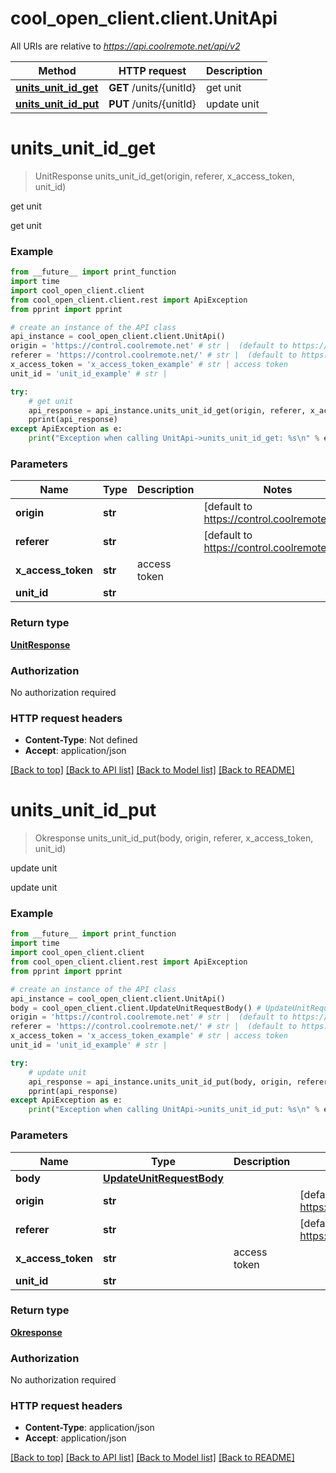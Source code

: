 # cool_open_client.client.UnitApi

All URIs are relative to *https://api.coolremote.net/api/v2*

Method | HTTP request | Description
------------- | ------------- | -------------
[**units_unit_id_get**](UnitApi.md#units_unit_id_get) | **GET** /units/{unitId} | get unit
[**units_unit_id_put**](UnitApi.md#units_unit_id_put) | **PUT** /units/{unitId} | update unit

# **units_unit_id_get**
> UnitResponse units_unit_id_get(origin, referer, x_access_token, unit_id)

get unit

get unit

### Example
```python
from __future__ import print_function
import time
import cool_open_client.client
from cool_open_client.client.rest import ApiException
from pprint import pprint

# create an instance of the API class
api_instance = cool_open_client.client.UnitApi()
origin = 'https://control.coolremote.net' # str |  (default to https://control.coolremote.net)
referer = 'https://control.coolremote.net/' # str |  (default to https://control.coolremote.net/)
x_access_token = 'x_access_token_example' # str | access token
unit_id = 'unit_id_example' # str | 

try:
    # get unit
    api_response = api_instance.units_unit_id_get(origin, referer, x_access_token, unit_id)
    pprint(api_response)
except ApiException as e:
    print("Exception when calling UnitApi->units_unit_id_get: %s\n" % e)
```

### Parameters

Name | Type | Description  | Notes
------------- | ------------- | ------------- | -------------
 **origin** | **str**|  | [default to https://control.coolremote.net]
 **referer** | **str**|  | [default to https://control.coolremote.net/]
 **x_access_token** | **str**| access token | 
 **unit_id** | **str**|  | 

### Return type

[**UnitResponse**](UnitResponse.md)

### Authorization

No authorization required

### HTTP request headers

 - **Content-Type**: Not defined
 - **Accept**: application/json

[[Back to top]](#) [[Back to API list]](../README.md#documentation-for-api-endpoints) [[Back to Model list]](../README.md#documentation-for-models) [[Back to README]](../README.md)

# **units_unit_id_put**
> Okresponse units_unit_id_put(body, origin, referer, x_access_token, unit_id)

update unit

update unit

### Example
```python
from __future__ import print_function
import time
import cool_open_client.client
from cool_open_client.client.rest import ApiException
from pprint import pprint

# create an instance of the API class
api_instance = cool_open_client.client.UnitApi()
body = cool_open_client.client.UpdateUnitRequestBody() # UpdateUnitRequestBody | 
origin = 'https://control.coolremote.net' # str |  (default to https://control.coolremote.net)
referer = 'https://control.coolremote.net/' # str |  (default to https://control.coolremote.net/)
x_access_token = 'x_access_token_example' # str | access token
unit_id = 'unit_id_example' # str | 

try:
    # update unit
    api_response = api_instance.units_unit_id_put(body, origin, referer, x_access_token, unit_id)
    pprint(api_response)
except ApiException as e:
    print("Exception when calling UnitApi->units_unit_id_put: %s\n" % e)
```

### Parameters

Name | Type | Description  | Notes
------------- | ------------- | ------------- | -------------
 **body** | [**UpdateUnitRequestBody**](UpdateUnitRequestBody.md)|  | 
 **origin** | **str**|  | [default to https://control.coolremote.net]
 **referer** | **str**|  | [default to https://control.coolremote.net/]
 **x_access_token** | **str**| access token | 
 **unit_id** | **str**|  | 

### Return type

[**Okresponse**](Okresponse.md)

### Authorization

No authorization required

### HTTP request headers

 - **Content-Type**: application/json
 - **Accept**: application/json

[[Back to top]](#) [[Back to API list]](../README.md#documentation-for-api-endpoints) [[Back to Model list]](../README.md#documentation-for-models) [[Back to README]](../README.md)

